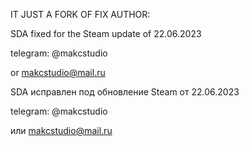 IT JUST A FORK OF FIX
AUTHOR:

SDA fixed for the Steam update of 22.06.2023

telegram: @makcstudio

or makcstudio@mail.ru

SDA исправлен под обновление Steam от 22.06.2023


telegram: @makcstudio

или makcstudio@mail.ru

